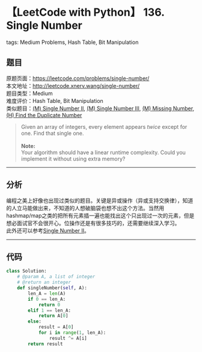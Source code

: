# 【LeetCode with Python】 136. Single Number
tags: Medium Problems, Hash Table, Bit Manipulation

## 题目
原题页面：<https://leetcode.com/problems/single-number/><br/>
本文地址：<http://leetcode.xnerv.wang/single-number/><br/>
题目类型：Medium<br/>
难度评价：Hash Table, Bit Manipulation<br/>
类似题目：[(M) Single Number II](/single-number-ii/), [(M) Single Number III](/single-number-iii/), [(M) Missing Number](/missing-number/), [(H) Find the Duplicate Number](/find-the-duplicate-number/)<br/>

> Given an array of integers, every element appears *twice* except for one. Find that single one.<br/>
><br/>
> **Note:**<br/>
> Your algorithm should have a linear runtime complexity. Could you implement it without using extra memory?<br/>

<!-- more -->

---
## 分析
编程之美上好像也出现过类似的题目。关键是异或操作（异或支持交换律），知道的人立马能做出来，不知道的人想破脑袋也想不出这个方法。当然用hashmap/map之类的把所有元素插一遍也能找出这个只出现过一次的元素，但是想必面试官不会很开心。位操作还是有很多技巧的，还需要继续深入学习。<br/>
此外还可以参考[Single Number II](/single-number-ii/)。<br/>

---
## 代码
``` python
class Solution:
    # @param A, a list of integer
    # @return an integer
    def singleNumber(self, A):
        len_A = len(A)
        if 0 == len_A:
            return 0
        elif 1 == len_A:
            return A[0]
        else:
            result = A[0]
            for i in range(1, len_A):
                result ^= A[i]
        return result
```
